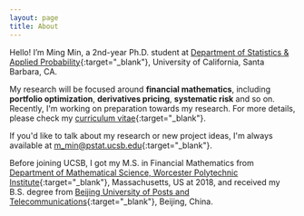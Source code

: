 ```yaml
---
layout: page
title: About
---
```


Hello! I’m Ming Min, a 2nd-year Ph.D. student at [Department of Statistics & Applied Probability](http://www.pstat.ucsb.edu){:target="_blank"}, University of California, Santa Barbara, CA.

My research will be focused around **financial mathematics**, including **portfolio optimization**, **derivatives pricing**, **systematic risk** and so on. Recently, I'm working on preparation towards my research. For more details, please check my [curriculum vitae](CV.pdf){:target="_blank"}. 

If you'd like to talk about my research or new project ideas, I'm always available at [m_min@pstat.ucsb.edu](mailto:m_min@pstat.ucsb.edu){:target="_blank"}.

Before joining UCSB, I got my M.S. in Financial Mathematics from [Department of Mathematical Science, Worcester Polytechnic Institute](https://www.wpi.edu/academics/departments/mathematical-sciences){:target="_blank"}, Massachusetts, US at 2018, and received my B.S. degree from [Beijing University of Posts and Telecommunications](https://english.bupt.edu.cn){:target="_blank"}, Beijing, China.
